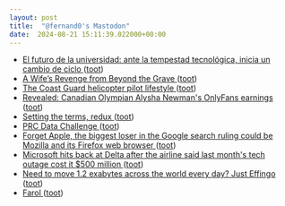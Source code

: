```yaml
---
layout: post
title:  "@fernand0's Mastodon"
date:  2024-08-21 15:11:39.022000+00:00
---
```

*  [El futuro de la universidad: ante la tempestad tecnológica, inicia un cambio de ciclo ](https://elpais.com/proyecto-tendencias/2024-07-05/el-futuro-de-la-universidad-ante-la-tempestad-tecnologica-inicia-un-cambio-de-ciclo.htm) ([toot](https://mastodon.social/@fernand0/113000651097443240))
*  [A Wife’s Revenge from Beyond the Grave ](https://www.thefp.com/p/a-wifes-revenge-from-beyond-the-grav) ([toot](https://mastodon.social/@fernand0/113000528177192727))
*  [The Coast Guard helicopter pilot lifestyle ](https://philip.greenspun.com/blog/2024/08/06/the-coast-guard-helicopter-pilot-lifestyle) ([toot](https://mastodon.social/@fernand0/113000318985042167))
*  [Revealed: Canadian Olympian Alysha Newman's OnlyFans earnings ](https://www.dailymail.co.uk/sport/olympics/article-13723277/Olympian-Alysha-Newmans-OnlyFans-earnings-Canadian-pole-vault-star-celebrated-bronze-Paris-TWERKING-crowd.htm) ([toot](https://mastodon.social/@fernand0/112999950105818503))
*  [Setting the terms, redux ](https://doc.searls.com/2024/08/06/setting-the-terms-redux) ([toot](https://mastodon.social/@fernand0/112999736866676327))
*  [PRC Data Challenge ](https://ansperformance.eu/study/data-challenge) ([toot](https://mastodon.social/@fernand0/112999619916629129))
*  [Forget Apple, the biggest loser in the Google search ruling could be Mozilla and its Firefox web browser ](https://fortune.com/2024/08/05/mozilla-firefox-biggest-potential-loser-google-antitrust-search-ruling) ([toot](https://mastodon.social/@fernand0/112999302887013774))
*  [Microsoft hits back at Delta after the airline said last month's tech outage cost it $500 million ](https://www.independent.co.uk/news/microsoft-ap-crowdstrike-delta-satya-nadella-b2592330.htm) ([toot](https://mastodon.social/@fernand0/112999018457522604))
*  [Need to move 1.2 exabytes across the world every day? Just Effingo ](https://www.theregister.com/2024/08/06/google_effingo) ([toot](https://mastodon.social/@fernand0/112998918154854046))
*  [Farol ](https://www.flickr.com/photos/fernand0/53916231610) ([toot](https://mastodon.social/@fernand0/112998914305044643))
